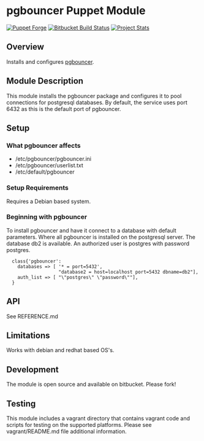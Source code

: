 # pgbouncer Puppet Module

[![Puppet Forge](http://img.shields.io/puppetforge/v/landcareresearch/pgbouncer.svg)](https://forge.puppetlabs.com/landcaresearch/pgbouncer)
[![Bitbucket Build Status](http://build.landcareresearch.co.nz/app/rest/builds/buildType%3A%28id%3ALinuxAdmin_PuppetPgbouncer_PuppetPgbouncer%29/statusIcon)](http://build.landcareresearch.co.nz/viewType.html?buildTypeId=LinuxAdmin_PuppetPgbouncer_PuppetPgbouncer&guest=1)
[![Project Stats](https://www.openhub.net/p/puppet-pgbouncer/widgets/project_thin_badge.gif)](https://www.openhub.net/p/puppet-pgbouncer)

## Overview

Installs and configures [pgbouncer](https://wiki.postgresql.org/wiki/PgBouncer).

## Module Description

This module installs the pgbouncer package and configures it to pool connections for postgresql databases.
By default, the service uses port 6432 as this is the default port of pgbouncer.

## Setup

### What pgbouncer affects

* /etc/pgbouncer/pgbouncer.ini
* /etc/pgbouncer/userlist.txt
* /etc/default/pgbouncer

### Setup Requirements

Requires a Debian based system.

### Beginning with pgbouncer

To install pgbouncer and have it connect to a database with default parameters.
Where all pgbouncer is installed on the postgresql server.  The database db2 is available.  An authorized user is postgres with password postgres.

```puppet
  class{'pgbouncer': 
    databases => [ '* = port=5432',
                   "database2 = host=localhost port=5432 dbname=db2"],
    auth_list => [ "\"postgres\" \"password\""],
  }
```

## API

See REFERENCE.md

## Limitations

Works with debian and redhat based OS's.

## Development

The module is open source and available on bitbucket.  Please fork!

## Testing

This module includes a vagrant directory that contains vagrant code and scripts for testing on the supported platforms.
Please see vagrant/README.md file additional information.
